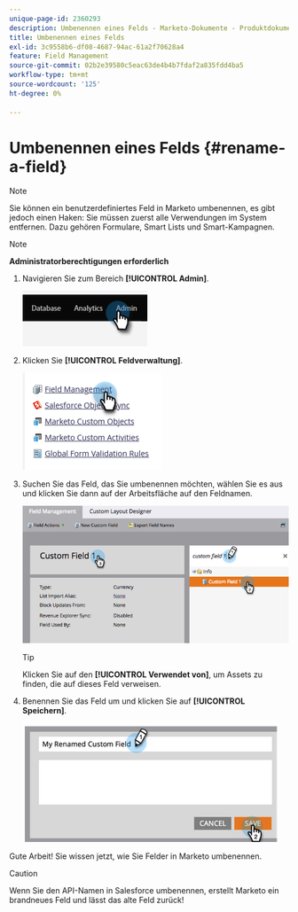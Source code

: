 ```yaml
---
unique-page-id: 2360293
description: Umbenennen eines Felds - Marketo-Dokumente - Produktdokumentation
title: Umbenennen eines Felds
exl-id: 3c9558b6-df08-4687-94ac-61a2f70628a4
feature: Field Management
source-git-commit: 02b2e39580c5eac63de4b4b7fdaf2a835fdd4ba5
workflow-type: tm+mt
source-wordcount: '125'
ht-degree: 0%

---
```


# Umbenennen eines Felds {#rename-a-field}

>[!NOTE]
>
>Sie können ein benutzerdefiniertes Feld in Marketo umbenennen, es gibt jedoch einen Haken: Sie müssen zuerst alle Verwendungen im System entfernen. Dazu gehören Formulare, Smart Lists und Smart-Kampagnen.

>[!NOTE]
>
>**Administratorberechtigungen erforderlich**

1. Navigieren Sie zum Bereich **[!UICONTROL Admin]**.

   ![](assets/rename-a-field-1.png)

1. Klicken Sie **[!UICONTROL Feldverwaltung]**.

   ![](assets/rename-a-field-2.png)

1. Suchen Sie das Feld, das Sie umbenennen möchten, wählen Sie es aus und klicken Sie dann auf der Arbeitsfläche auf den Feldnamen.

   ![](assets/rename-a-field-3.png)

   >[!TIP]
   >
   >Klicken Sie auf den **[!UICONTROL Verwendet von]**, um Assets zu finden, die auf dieses Feld verweisen.

1. Benennen Sie das Feld um und klicken Sie auf **[!UICONTROL Speichern]**.

   ![](assets/rename-a-field-4.png)

Gute Arbeit! Sie wissen jetzt, wie Sie Felder in Marketo umbenennen.

>[!CAUTION]
>
>Wenn Sie den API-Namen in Salesforce umbenennen, erstellt Marketo ein brandneues Feld und lässt das alte Feld zurück!
